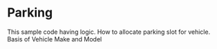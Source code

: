 # Parking
This sample code having logic. How to allocate parking slot for vehicle. Basis of Vehicle Make and Model
